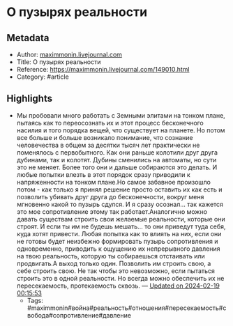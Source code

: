 # О пузырях реальности

## Metadata
- Author: [maximmonin.livejournal.com]()
- Title: О пузырях реальности
- Reference: https://maximmonin.livejournal.com/149010.html
- Category: #article

## Highlights
- Мы пробовали много работать с Земными элитами на тонком плане, пытаясь как то переосознать их и этот процесс бесконечного насилия и того порядка вещей, что существует на планете. Но потом все больше и больше возникало понимание, что сознание человечества в общем за десятки тысяч лет практически не поменялось с первобытного. Как они раньше колотили друг друга дубинами, так и колотят. Дубины сменились на автоматы, но сути это не меняет. Более того они и дальше собираются это делать. И любые попытки влезть в этот порядок сразу приводили к напряженности на тонком плане.Но самое забавное произошло потом - как только я принял решение просто оставить их как есть и позволить убивать друг друга до бесконечности, вокруг меня мгновенно какой то пузырь сдулся. И я сразу осознал... так кажется это мое сопротивление этому так работает.Аналогично можно давать существам строить свои желаемые реальности, которые они строят. И если ты им не будешь мешать... то они приведут туда себя, куда хотят привести. Любая попытка как то влиять на них, если они не готовы будет неизбежно формировать пузырь сопротивления и одновременно, приводить к ощущению их непрерывного давления на твою реальность, которую ты собираешься отстаивать или продвигать.А выход только один. Позволить им строить свою, а себе строить свою. Не так чтобы это невозможно, если пытаться строить это в одной реальности. Но всегда можно обеспечить их не пересекаемость, протекаемость сквозь. — [Updated on 2024-02-19 00:15:53](https://hyp.is/5ftzRM6iEe6XMqPWSbR9Bg/maximmonin.livejournal.com/149010.html)
   - Tags: #maximmonin#война#реальность#отношения#пересекаемость#свобода#сопротивление#давление
